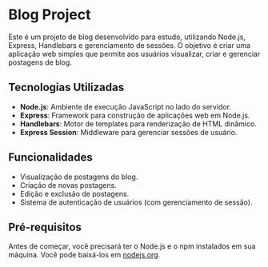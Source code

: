 # Blog Project

Este é um projeto de blog desenvolvido para estudo, utilizando Node.js, Express, Handlebars e gerenciamento de sessões. O objetivo é criar uma aplicação web simples que permite aos usuários visualizar, criar e gerenciar postagens de blog.

## Tecnologias Utilizadas

- **Node.js**: Ambiente de execução JavaScript no lado do servidor.
- **Express**: Framework para construção de aplicações web em Node.js.
- **Handlebars**: Motor de templates para renderização de HTML dinâmico.
- **Express Session**: Middleware para gerenciar sessões de usuário.

## Funcionalidades

- Visualização de postagens do blog.
- Criação de novas postagens.
- Edição e exclusão de postagens.
- Sistema de autenticação de usuários (com gerenciamento de sessão).

## Pré-requisitos

Antes de começar, você precisará ter o Node.js e o npm instalados em sua máquina. Você pode baixá-los em [nodejs.org](https://nodejs.org/).
